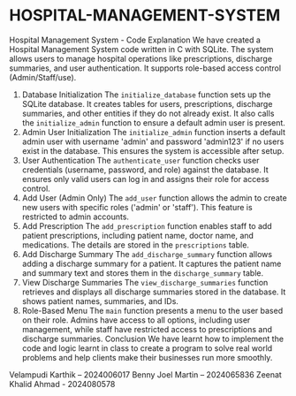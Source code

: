 # HOSPITAL-MANAGEMENT-SYSTEM
Hospital Management System - Code Explanation
We have created a Hospital Management System code written in C with SQLite. The system allows users to manage hospital operations like prescriptions, discharge summaries, and user authentication. It supports role-based access control (Admin/Staff/use).
1. Database Initialization
The `initialize_database` function sets up the SQLite database. It creates tables for users, prescriptions, discharge summaries, and other entities if they do not already exist. It also calls the `initialize_admin` function to ensure a default admin user is present.
2. Admin User Initialization
The `initialize_admin` function inserts a default admin user with username 'admin' and password 'admin123' if no users exist in the database. This ensures the system is accessible after setup.
3. User Authentication
The `authenticate_user` function checks user credentials (username, password, and role) against the database. It ensures only valid users can log in and assigns their role for access control.
4. Add User (Admin Only)
The `add_user` function allows the admin to create new users with specific roles ('admin' or 'staff'). This feature is restricted to admin accounts.
5. Add Prescription
The `add_prescription` function enables staff to add patient prescriptions, including patient name, doctor name, and medications. The details are stored in the `prescriptions` table.
6. Add Discharge Summary
The `add_discharge_summary` function allows adding a discharge summary for a patient. It captures the patient name and summary text and stores them in the `discharge_summary` table.
7. View Discharge Summaries
The `view_discharge_summaries` function retrieves and displays all discharge summaries stored in the database. It shows patient names, summaries, and IDs.
8. Role-Based Menu
The `main` function presents a menu to the user based on their role. Admins have access to all options, including user management, while staff have restricted access to prescriptions and discharge summaries.
Conclusion
We have learnt how to implement the code and logic learnt in class to create a program to solve real world problems and help clients make their businesses run more smoothly.


Velampudi Karthik – 2024006017
Benny Joel Martin – 2024065836
Zeenat Khalid Ahmad - 2024080578
